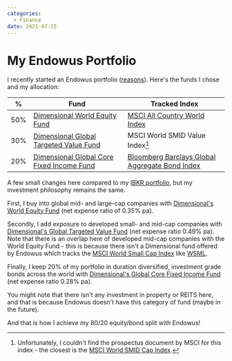```yaml
---
categories:
  - Finance
date: 2021-07-25
---
```


# My Endowus Portfolio

I recently started an Endowus portfolio ([reasons](2021-07-25-endowus-or-not.md)). Here's the funds I chose and my allocation:

<!-- more -->

| %   | Fund                                               | Tracked Index                                            |
| --- | -------------------------------------------------- | -------------------------------------------------------- |
| 50% | [Dimensional World Equity Fund][wef]               | [MSCI All Country World Index][acwi]                     |
| 30% | [Dimensional Global Targeted Value Fund][gtvf]     | MSCI World SMID Value Index[^wsvi]                       |
| 20% | [Dimensional Global Core Fixed Income Fund][gcfif] | [Bloomberg Barclays Global Aggregate Bond Index][bbgabi] |

A few small changes here compared to my [IBKR portfolio](2021-01-16-my-investment-portfolio.md), but my investment philosophy remains the same.

First, I buy into global mid- and large-cap companies with [Dimensional's World Equity Fund][wef] (net expense ratio of 0.35% pa).

Secondly, I add exposure to developed small- and mid-cap companies with [Dimensional's Global Targeted Value Fund][gtvf] (net expense ratio 0.49% pa). Note that there is an overlap here of developed mid-cap companies with the World Equity Fund - this is because there isn't a Dimensional fund offered by Endowus which tracks the [MSCI World Small Cap Index][wsci] like [WSML][wsml].

Finally, I keep 20% of my portfolio in duration diversified, investment grade bonds across the world with [Dimensional's Global Core Fixed Income Fund][gcfif] (net expense ratio 0.28% pa).

You might note that there isn't any investment in property or REITS here, and that is because Endowus doesn't have this category of fund (maybe in the future).

And that is how I achieve my 80/20 equity/bond split with Endowus!

[wef]: https://www.dimensional.com/sg-en/funds/ie00bf20l762/world-equity-fund-sgd-acc
[acwi]: https://www.msci.com/documents/10199/a71b65b5-d0ea-4b5c-a709-24b1213bc3c5
[gtvf]: https://www.dimensional.com/sg-en/funds/ie00bf20l986/global-targeted-value-fund-sgd-acc
[gcfif]: https://www.dimensional.com/sg-en/funds/ie00bg85lq14/global-core-fixed-income-fund-sgd-acc
[bbgabi]: https://www.bloomberg.com/quote/LEGATRUU:IND
[wsci]: https://www.msci.com/documents/10199/a67b0d43-0289-4bce-8499-0c102eaa8399
[wsml]: https://www.ishares.com/uk/individual/en/products/296576/ishares-msci-world-small-cap-ucits-etf-usd-(acc)-fund

[^wsvi]: Unfortunately, I couldn't find the prospectus document by MSCI for this index - the closest is the [MSCI World SMID Cap Index](https://www.msci.com/documents/10199/42e6c200-1e4e-496f-a318-42499ab8b128).
